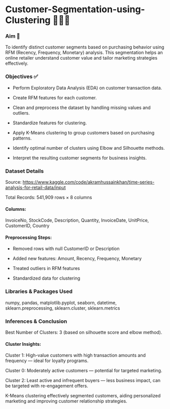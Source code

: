 # Customer-Segmentation-using-Clustering 🧑‍🤝‍🧑

### Aim 🎯
To identify distinct customer segments based on purchasing behavior using RFM (Recency, Frequency, Monetary) analysis. This segmentation helps an online retailer understand customer value and tailor marketing strategies effectively.

### Objectives ✅

* Perform Exploratory Data Analysis (EDA) on customer transaction data.

* Create RFM features for each customer.

* Clean and preprocess the dataset by handling missing values and outliers.

* Standardize features for clustering.

* Apply K-Means clustering to group customers based on purchasing patterns.

* Identify optimal number of clusters using Elbow and Silhouette methods.

* Interpret the resulting customer segments for business insights.

### Dataset Details
Source: https://www.kaggle.com/code/akramhussainkhan/time-series-analysis-for-retail-data/input

Total Records: 541,909 rows × 8 columns

#### Columns:

InvoiceNo, StockCode, Description, Quantity, InvoiceDate, UnitPrice, CustomerID, Country

#### Preprocessing Steps:

* Removed rows with null CustomerID or Description

* Added new features: Amount, Recency, Frequency, Monetary

* Treated outliers in RFM features

* Standardized data for clustering

### Libraries & Packages Used
numpy, pandas, matplotlib.pyplot, seaborn, datetime, sklearn.preprocessing, sklearn.cluster, sklearn.metrics

### Inferences & Conclusion

Best Number of Clusters: 3 (based on silhouette score and elbow method).

#### Cluster Insights:

Cluster 1: High-value customers with high transaction amounts and frequency — ideal for loyalty programs.

Cluster 0: Moderately active customers — potential for targeted marketing.

Cluster 2: Least active and infrequent buyers — less business impact, can be targeted with re-engagement offers.

K-Means clustering effectively segmented customers, aiding personalized marketing and improving customer relationship strategies.
